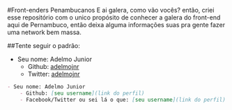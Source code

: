 #Front-enders Penambucanos 
E ai galera, como vão vocês? então, criei esse repositório com o unico propósito de conhecer a galera do front-end aqui de
Pernambuco, então deixa alguma informações suas pra gente fazer uma network bem massa. 

##Tente seguir o padrão:
- Seu nome: Adelmo Junior
    - Github: [adelmojnr](https://github.com/adelmojnr)
    - Twitter: [adelmojnr](https://twitter.com/adelmojnr)


```markdown
- Seu nome: Adelmo Junior
    - Github: [seu username](link do perfil)
    - Facebook/Twitter ou sei lá o que: [seu username](link do perfil)



```
